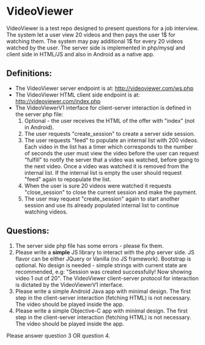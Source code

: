 # VideoViewer

VideoViewer is a test repo designed to present questions for a job interview.
The system let a user view 20 videos and then pays the user 1$ for watching them. The system may pay additional 1$ for every 20 videos watched by the user.
The server side is implemented in php/mysql and client side in HTML/JS and also in Android as a native app.

## Definitions:
* The VideoViewer server endpoint is at: http://videoviewer.com/ws.php
* The VideoViewer HTML client side endpoint is at: http://videoviewer.com/index.php
* The VideoViewerV1 interface for client-server interaction is defined in the server php file:
  1. Optional - the user receives the HTML of the offer with "index" (not in Android).
  2. The user requests "create_session" to create a server side session.
  3. The user requests "feed" to populate an internal list with 200 videos. Each video in the list has a timer which corresponds to the number of seconds the user must view the video before the user can request "fulfill" to notify the server that a video was watched, before going to the next video. Once a video was watched it is removed from the internal list. If the internal list is empty the user should request "feed" again to repopulate the list.
  4. When the user is sure 20 videos were watched it requests "close_session" to close the current session and make the payment.
  5. The user may request "create_session" again to start another session and use its already populated internal list to continue watching videos.

## Questions:
1. The server side php file has some errors - please fix them.
2. Please write a **simple** JS library to interact with the php server side. JS flavor can be either JQuery or Vanilla (no JS framework). Bootstrap is optional. No design is needed - simple strings with current state are recommended, e.g: "Session was created successfully! Now showing video 1 out of 20". The VideoViewer client-server protocol for interaction is dictated by the VideoViewerV1 interface.
3. Please write a simple Android Java app with minimal design. The first step in the client-server interaction (fetching HTML) is not necessary. The video should be played inside the app.
4. Please write a simple Objective-C app with minimal design. The first step in the client-server interaction (fetching HTML) is not necessary. The video should be played inside the app.

Please answer question 3 OR question 4.
